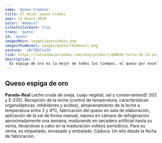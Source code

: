 ```yaml
---
name: 'Queso Cremoso'
title: El mejor queso cremos
year: 23 Enero 2019
color: '#edece7'
isTextColorDark: true
trans: 'queso'
id: 'queso'
imagesMain: images/queso/main.png
imagesThumbnail: images/queso/thumbnail.png
youtuve: 'iBrTDD7iu1U'
link: https://latiendaconruedas.com/shop/product/q00030-torta-de-la-serena-34/?acod=PromoJam
description: |
  Es espiga de oro es la mejor de todos los tiempos, el queso por excelencia
---
```

## Queso espiga de oro


**Parada-Real**
Leche cruda de oveja, cuajo vegetal, sal y conservantes(E-202 y E-235). Recepción de la leche (control de temperatura, características organolépticas, inhibidores y acidez), almacenamiento de la leche a temperatura entre 2 y 4ºC, fabricación del queso en sala de elaboración, aplicación de la sal de forma manual, reposo en cámara de refrigeración aproximadamente una semana,
 madurando en secadero artificial hasta su venta, llevándose a cabo en la maduración volteos periódicos. Para su venta, es etiquetado, envasado y embalado.
    Caduca: Un año desde la fecha de fabricación.